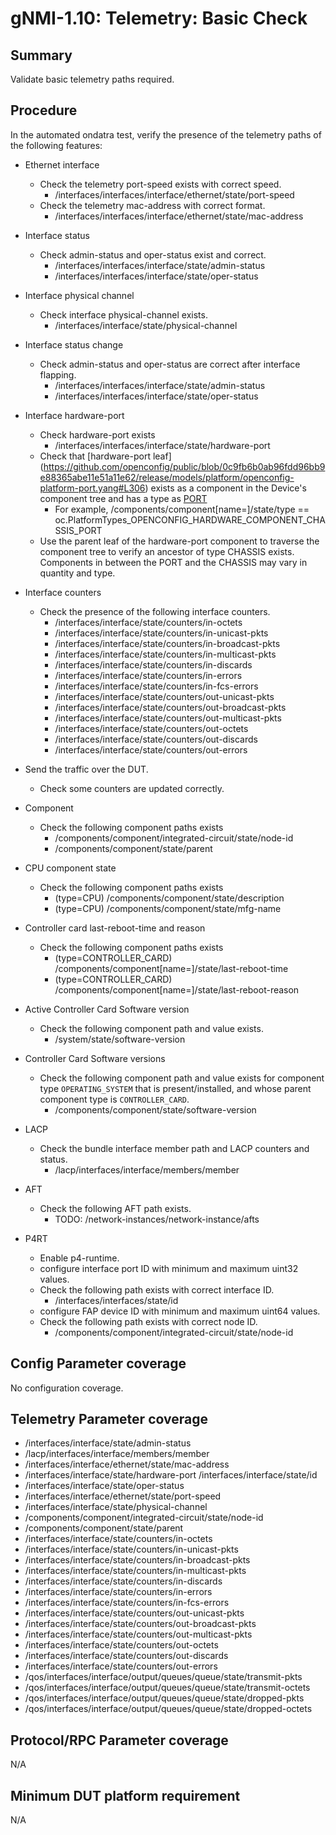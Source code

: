 # gNMI-1.10: Telemetry: Basic Check

## Summary

Validate basic telemetry paths required.

## Procedure

In the automated ondatra test, verify the presence of the telemetry paths of the
following features:

*   Ethernet interface

    *   Check the telemetry port-speed exists with correct speed.
        *   /interfaces/interfaces/interface/ethernet/state/port-speed 
    *   Check the telemetry mac-address with correct format.
        *   /interfaces/interfaces/interface/ethernet/state/mac-address
    

*   Interface status

    *   Check admin-status and oper-status exist and correct.
        *   /interfaces/interfaces/interface/state/admin-status
        *   /interfaces/interfaces/interface/state/oper-status

*   Interface physical channel

    *   Check interface physical-channel exists.
        *   /interfaces/interface/state/physical-channel

*   Interface status change

    *   Check admin-status and oper-status are correct after interface flapping.
        *   /interfaces/interfaces/interface/state/admin-status
        *   /interfaces/interfaces/interface/state/oper-status

*   Interface hardware-port

    *   Check hardware-port exists
        *   /interfaces/interfaces/interface/state/hardware-port
    *   Check that [hardware-port leaf]  (https://github.com/openconfig/public/blob/0c9fb6b0ab96fdd96bb9e88365abe11e51a11e62/release/models/platform/openconfig-platform-port.yang#L306) exists as a component in the Device's component tree and has a type as [PORT](https://github.com/openconfig/public/blob/76f77b566449af43f941f6dd3b0e42fddaadacc6/release/models/platform/openconfig-platform-types.yang#L315-L320)
        * For example,  /components/component[name=<hardware-port-leaf-val>]/state/type == oc.PlatformTypes_OPENCONFIG_HARDWARE_COMPONENT_CHASSIS_PORT
    *   Use the parent leaf of the hardware-port component to traverse the component tree to verify an ancestor of type CHASSIS exists.   Components in between the PORT and the CHASSIS  may vary in quantity and type.

*   Interface counters

    *   Check the presence of the following interface counters.
        *   /interfaces/interface/state/counters/in-octets
        *   /interfaces/interface/state/counters/in-unicast-pkts
        *   /interfaces/interface/state/counters/in-broadcast-pkts
        *   /interfaces/interface/state/counters/in-multicast-pkts
        *   /interfaces/interface/state/counters/in-discards
        *   /interfaces/interface/state/counters/in-errors
        *   /interfaces/interface/state/counters/in-fcs-errors
        *   /interfaces/interface/state/counters/out-unicast-pkts
        *   /interfaces/interface/state/counters/out-broadcast-pkts
        *   /interfaces/interface/state/counters/out-multicast-pkts
        *   /interfaces/interface/state/counters/out-octets
        *   /interfaces/interface/state/counters/out-discards
        *   /interfaces/interface/state/counters/out-errors

*   Send the traffic over the DUT.

    *   Check some counters are updated correctly.

*   Component

    *   Check the following component paths exists
        *   /components/component/integrated-circuit/state/node-id
        *   /components/component/state/parent

*   CPU component state

    *   Check the following component paths exists
        *   (type=CPU) /components/component/state/description
        *   (type=CPU) /components/component/state/mfg-name

*   Controller card last-reboot-time and reason

    *   Check the following component paths exists
        *   (type=CONTROLLER_CARD)
            /components/component[name=<supervisor>]/state/last-reboot-time
        *   (type=CONTROLLER_CARD)
            /components/component[name=<supervisor>]/state/last-reboot-reason

*   Active Controller Card Software version

    *   Check the following component path and value exists.
        *   /system/state/software-version

*   Controller Card Software versions

    *   Check the following component path and value exists for component type
        `OPERATING_SYSTEM` that is present/installed, and whose parent component type is `CONTROLLER_CARD`.
        *   /components/component/state/software-version

*   LACP

    *   Check the bundle interface member path and LACP counters and status.
        *   /lacp/interfaces/interface/members/member

*   AFT

    *   Check the following AFT path exists.
        *   TODO: /network-instances/network-instance/afts

*   P4RT

    *   Enable p4-runtime.
    *   configure interface port ID with minimum and maximum uint32 values.
    *   Check the following path exists with correct interface ID.
        *   /interfaces/interfaces/state/id
    *   configure FAP device ID with minimum and maximum uint64 values.
    *   Check the following path exists with correct node ID.
        *   /components/component/integrated-circuit/state/node-id

## Config Parameter coverage

No configuration coverage.

## Telemetry Parameter coverage

*   /interfaces/interface/state/admin-status
*   /lacp/interfaces/interface/members/member
*   /interfaces/interface/ethernet/state/mac-address
*   /interfaces/interface/state/hardware-port /interfaces/interface/state/id
*   /interfaces/interface/state/oper-status
*   /interfaces/interface/ethernet/state/port-speed
*   /interfaces/interface/state/physical-channel
*   /components/component/integrated-circuit/state/node-id
*   /components/component/state/parent
*   /interfaces/interface/state/counters/in-octets
*   /interfaces/interface/state/counters/in-unicast-pkts
*   /interfaces/interface/state/counters/in-broadcast-pkts
*   /interfaces/interface/state/counters/in-multicast-pkts
*   /interfaces/interface/state/counters/in-discards
*   /interfaces/interface/state/counters/in-errors
*   /interfaces/interface/state/counters/in-fcs-errors
*   /interfaces/interface/state/counters/out-unicast-pkts
*   /interfaces/interface/state/counters/out-broadcast-pkts
*   /interfaces/interface/state/counters/out-multicast-pkts
*   /interfaces/interface/state/counters/out-octets
*   /interfaces/interface/state/counters/out-discards
*   /interfaces/interface/state/counters/out-errors
*   /qos/interfaces/interface/output/queues/queue/state/transmit-pkts
*   /qos/interfaces/interface/output/queues/queue/state/transmit-octets
*   /qos/interfaces/interface/output/queues/queue/state/dropped-pkts
*   /qos/interfaces/interface/output/queues/queue/state/dropped-octets

## Protocol/RPC Parameter coverage

N/A

## Minimum DUT platform requirement

N/A
